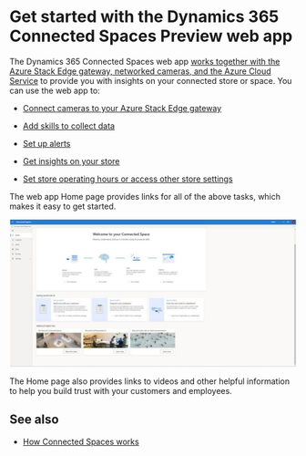 

# Get started with the Dynamics 365 Connected Spaces Preview web app

The Dynamics 365 Connected Spaces web app [works together with the Azure Stack Edge gateway, networked cameras, and the Azure Cloud Service](how-cs-works.md) to provide you with insights on your connected store or space. You can use the web app to:

- [Connect cameras to your Azure Stack Edge gateway](cameras-connect.md)

- [Add skills to collect data](cameras-add-skills.md)

- [Set up alerts]()

- [Get insights on your store](web-app-get-insights.md)

- [Set store operating hours or access other store settings](web-app-set-operating-hours.md)

The web app Home page provides links for all of the above tasks, which makes it easy to get started.

![Screenshot of Connected Spaces Preview web app home page.](media/home-page.JPG "Screenshot of Connected Spaces Preview web app home page")

The Home page also provides links to videos and other helpful information to help you build trust with your customers and employees. 

## See also

- [How Connected Spaces works](how-cs-works.md)

